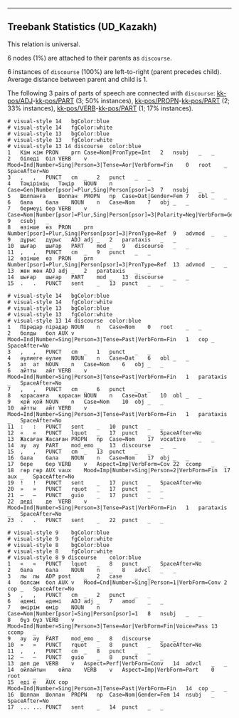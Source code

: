 

--------------------------------------------------------------------------------

## Treebank Statistics (UD_Kazakh)

This relation is universal.

6 nodes (1%) are attached to their parents as `discourse`.

6 instances of `discourse` (100%) are left-to-right (parent precedes child).
Average distance between parent and child is 1.

The following 3 pairs of parts of speech are connected with `discourse`: [kk-pos/ADJ]()-[kk-pos/PART]() (3; 50% instances), [kk-pos/PROPN]()-[kk-pos/PART]() (2; 33% instances), [kk-pos/VERB]()-[kk-pos/PART]() (1; 17% instances).


~~~ conllu
# visual-style 14	bgColor:blue
# visual-style 14	fgColor:white
# visual-style 13	bgColor:blue
# visual-style 13	fgColor:white
# visual-style 13 14 discourse	color:blue
1	Кім	кім	PRON	prn	Case=Nom|PronType=Int	2	nsubj	_	_
2	біледі	біл	VERB	v	Mood=Ind|Number=Sing|Person=3|Tense=Aor|VerbForm=Fin	0	root	_	SpaceAfter=No
3	,	,	PUNCT	cm	_	2	punct	_	_
4	Тәңірінің	Тәңір	NOUN	n	Case=Gen|Number[psor]=Plur,Sing|Person[psor]=3	7	nsubj	_	_
5	Шолпанға	Шолпан	PROPN	np	Case=Dat|Gender=Fem	7	obl	_	_
6	бала	бала	NOUN	n	Case=Nom	7	obj	_	_
7	бермеуі	бер	VERB	v	Case=Nom|Number[psor]=Plur,Sing|Person[psor]=3|Polarity=Neg|VerbForm=Ger	9	csubj	_	_
8	өзінше	өз	PRON	prn	Number[psor]=Plur,Sing|Person[psor]=3|PronType=Ref	9	advmod	_	_
9	дұрыс	дұрыс	ADJ	adj	_	2	parataxis	_	_
10	шығар	шығар	PART	mod	_	9	discourse	_	_
11	,	,	PUNCT	cm	_	9	punct	_	_
12	өзінше	өз	PRON	prn	Number[psor]=Plur,Sing|Person[psor]=3|PronType=Ref	13	advmod	_	_
13	жөн	жөн	ADJ	adj	_	2	parataxis	_	_
14	шығар	шығар	PART	mod	_	13	discourse	_	_
15	.	.	PUNCT	sent	_	13	punct	_	_

~~~


~~~ conllu
# visual-style 14	bgColor:blue
# visual-style 14	fgColor:white
# visual-style 13	bgColor:blue
# visual-style 13	fgColor:white
# visual-style 13 14 discourse	color:blue
1	Пірәдар	пірәдар	NOUN	n	Case=Nom	0	root	_	_
2	болды	бол	AUX	v	Mood=Ind|Number=Sing|Person=3|Tense=Past|VerbForm=Fin	1	cop	_	SpaceAfter=No
3	,	,	PUNCT	cm	_	1	punct	_	_
4	әулиеге	әулие	NOUN	n	Case=Dat	6	obl	_	_
5	ат	ат	NOUN	n	Case=Nom	6	obj	_	_
6	айтты	айт	VERB	v	Mood=Ind|Number=Sing|Person=3|Tense=Past|VerbForm=Fin	1	parataxis	_	SpaceAfter=No
7	,	,	PUNCT	cm	_	6	punct	_	_
8	қорасанға	қорасан	NOUN	n	Case=Dat	10	obl	_	_
9	қой	қой	NOUN	n	Case=Nom	10	obj	_	_
10	айтты	айт	VERB	v	Mood=Ind|Number=Sing|Person=3|Tense=Past|VerbForm=Fin	1	parataxis	_	SpaceAfter=No
11	:	:	PUNCT	sent	_	10	punct	_	_
12	«	«	PUNCT	lquot	_	17	punct	_	SpaceAfter=No
13	Жасаған	Жасаған	PROPN	np	Case=Nom	17	vocative	_	_
14	ау	ау	PART	mod_emo	_	13	discourse	_	_
15	,	,	PUNCT	cm	_	13	punct	_	_
16	бала	бала	NOUN	n	Case=Nom	17	obj	_	_
17	бере	бер	VERB	v	Aspect=Imp|VerbForm=Cov	22	ccomp	_	_
18	гөр	гөр	AUX	vaux	Mood=Imp|Number=Sing|Person=2|VerbForm=Fin	17	aux	_	SpaceAfter=No
19	!	!	PUNCT	sent	_	17	punct	_	SpaceAfter=No
20	»	»	PUNCT	rquot	_	17	punct	_	_
21	–	–	PUNCT	guio	_	17	punct	_	_
22	деді	де	VERB	v	Mood=Ind|Number=Sing|Person=3|Tense=Past|VerbForm=Fin	1	parataxis	_	SpaceAfter=No
23	.	.	PUNCT	sent	_	22	punct	_	_

~~~


~~~ conllu
# visual-style 9	bgColor:blue
# visual-style 9	fgColor:white
# visual-style 8	bgColor:blue
# visual-style 8	fgColor:white
# visual-style 8 9 discourse	color:blue
1	«	«	PUNCT	lquot	_	8	punct	_	SpaceAfter=No
2	бала	бала	NOUN	n	_	8	advcl	_	_
3	лы	лы	ADP	post	_	2	case	_	_
4	болсам	бол	AUX	v	Mood=Cnd|Number=Sing|Person=1|VerbForm=Conv	2	cop	_	SpaceAfter=No
5	,	,	PUNCT	cm	_	2	punct	_	_
6	әдемі	әдемі	ADJ	adj	_	7	amod	_	_
7	өмірім	өмір	NOUN	n	Case=Nom|Number[psor]=Sing|Person[psor]=1	8	nsubj	_	_
8	бұз	бұз	VERB	v	Mood=Ind|Number=Sing|Person=3|Tense=Aor|VerbForm=Fin|Voice=Pass	13	ccomp	_	_
9	ау	ау	PART	mod_emo	_	8	discourse	_	_
10	»	»	PUNCT	rquot	_	8	punct	_	SpaceAfter=No
11	,	,	PUNCT	cm	_	8	punct	_	_
12	–	–	PUNCT	guio	_	8	punct	_	_
13	деп	де	VERB	v	Aspect=Perf|VerbForm=Conv	14	advcl	_	_
14	ойлайтын	ойла	VERB	v	Aspect=Imp|VerbForm=Part	0	root	_	_
15	еді	е	AUX	cop	Mood=Ind|Number=Sing|Person=3|Tense=Past|VerbForm=Fin	14	cop	_	_
16	Шолпан	Шолпан	PROPN	np	Case=Nom|Gender=Fem	14	nsubj	_	SpaceAfter=No
17	...	...	PUNCT	sent	_	14	punct	_	_

~~~


